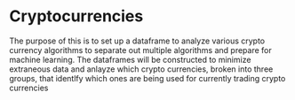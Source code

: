 # Cryptocurrencies

The purpose of this is to set up a dataframe to analyze various crypto currency algorithms to separate out multiple algorithms and prepare for machine learning. The dataframes will be constructed to minimize extraneous data and anlayze which crypto currencies, broken into three groups, that identlfy which ones are being used for currently trading crypto currencies
